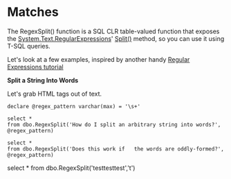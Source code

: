 # Matches

The RegexSplit() function is a SQL CLR table-valued function that exposes the [System.Text.RegularExpressions](https://msdn.microsoft.com/en-us/library/system.text.regularexpressions(v=vs.110).aspx)' [Split()](https://msdn.microsoft.com/en-us/library/b9712a7w(v=vs.110).aspx) method, so you can use it using T-SQL queries. 

Let's look at a few examples, inspired by another handy [Regular Expressions tutorial](http://wiki.tcl.tk/989)




**Split a String Into Words**

Let's grab HTML tags out of text.

```
declare @regex_pattern varchar(max) = '\s+'

select *
from dbo.RegexSplit('How do I split an arbitrary string into words?', @regex_pattern)

select *
from dbo.RegexSplit('Does this work if   the words are oddly-formed?', @regex_pattern)
```

select *
from dbo.RegexSplit('testtesttest','t')
